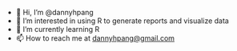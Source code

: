 - 👋 Hi, I’m @dannyhpang
- 👀 I’m interested in using R to generate reports and visualize data
- 🌱 I’m currently learning R
- 📫 How to reach me at dannyhpang@gmail.com

<!---
dannyhpang/dannyhpang is a ✨ special ✨ repository because its `README.md` (this file) appears on your GitHub profile.
You can click the Preview link to take a look at your changes.
--->
